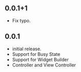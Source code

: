 ## 0.0.1+1

* Fix typo.

## 0.0.1

* initial release.
* Support for Busy State
* Support for Widget Builder
* Controller and View Controller
